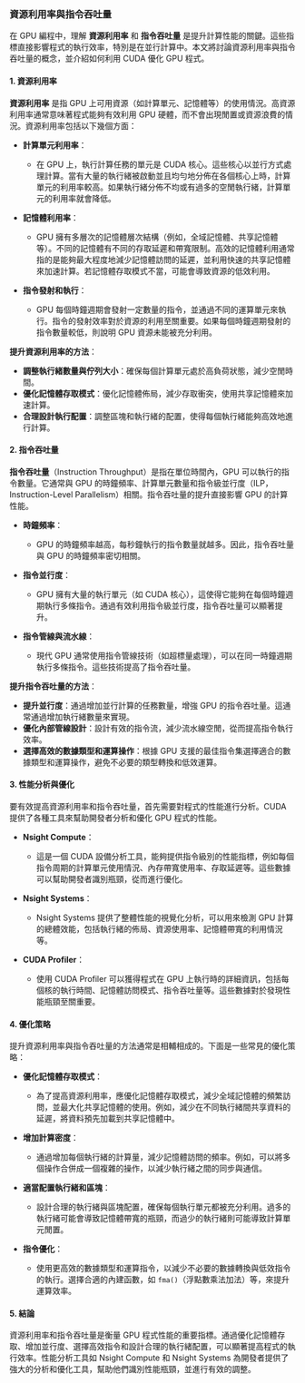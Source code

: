 ### 資源利用率與指令吞吐量

在 GPU 編程中，理解 **資源利用率** 和 **指令吞吐量** 是提升計算性能的關鍵。這些指標直接影響程式的執行效率，特別是在並行計算中。本文將討論資源利用率與指令吞吐量的概念，並介紹如何利用 CUDA 優化 GPU 程式。

#### **1. 資源利用率**

**資源利用率** 是指 GPU 上可用資源（如計算單元、記憶體等）的使用情況。高資源利用率通常意味著程式能夠有效利用 GPU 硬體，而不會出現閒置或資源浪費的情況。資源利用率包括以下幾個方面：

- **計算單元利用率**：
  - 在 GPU 上，執行計算任務的單元是 CUDA 核心。這些核心以並行方式處理計算。當有大量的執行緒被啟動並且均勻地分佈在各個核心上時，計算單元的利用率較高。如果執行緒分佈不均或有過多的空閒執行緒，計算單元的利用率就會降低。

- **記憶體利用率**：
  - GPU 擁有多層次的記憶體層次結構（例如，全域記憶體、共享記憶體等）。不同的記憶體有不同的存取延遲和帶寬限制。高效的記憶體利用通常指的是能夠最大程度地減少記憶體訪問的延遲，並利用快速的共享記憶體來加速計算。若記憶體存取模式不當，可能會導致資源的低效利用。

- **指令發射和執行**：
  - GPU 每個時鐘週期會發射一定數量的指令，並通過不同的運算單元來執行。指令的發射效率對於資源的利用至關重要。如果每個時鐘週期發射的指令數量較低，則說明 GPU 資源未能被充分利用。

**提升資源利用率的方法**：
- **調整執行緒數量與佇列大小**：確保每個計算單元處於高負荷狀態，減少空閒時間。
- **優化記憶體存取模式**：優化記憶體佈局，減少存取衝突，使用共享記憶體來加速計算。
- **合理設計執行配置**：調整區塊和執行緒的配置，使得每個執行緒能夠高效地進行計算。

#### **2. 指令吞吐量**

**指令吞吐量**（Instruction Throughput）是指在單位時間內，GPU 可以執行的指令數量。它通常與 GPU 的時鐘頻率、計算單元數量和指令級並行度（ILP，Instruction-Level Parallelism）相關。指令吞吐量的提升直接影響 GPU 的計算性能。

- **時鐘頻率**：
  - GPU 的時鐘頻率越高，每秒鐘執行的指令數量就越多。因此，指令吞吐量與 GPU 的時鐘頻率密切相關。

- **指令並行度**：
  - GPU 擁有大量的執行單元（如 CUDA 核心），這使得它能夠在每個時鐘週期執行多條指令。通過有效利用指令級並行度，指令吞吐量可以顯著提升。

- **指令管線與流水線**：
  - 現代 GPU 通常使用指令管線技術（如超標量處理），可以在同一時鐘週期執行多條指令。這些技術提高了指令吞吐量。

**提升指令吞吐量的方法**：
- **提升並行度**：通過增加並行計算的任務數量，增強 GPU 的指令吞吐量。這通常通過增加執行緒數量來實現。
- **優化內部管線設計**：設計有效的指令流，減少流水線空閒，從而提高指令執行效率。
- **選擇高效的數據類型和運算操作**：根據 GPU 支援的最佳指令集選擇適合的數據類型和運算操作，避免不必要的類型轉換和低效運算。

#### **3. 性能分析與優化**

要有效提高資源利用率和指令吞吐量，首先需要對程式的性能進行分析。CUDA 提供了各種工具來幫助開發者分析和優化 GPU 程式的性能。

- **Nsight Compute**：
  - 這是一個 CUDA 設備分析工具，能夠提供指令級別的性能指標，例如每個指令周期的計算單元使用情況、內存帶寬使用率、存取延遲等。這些數據可以幫助開發者識別瓶頸，從而進行優化。

- **Nsight Systems**：
  - Nsight Systems 提供了整體性能的視覺化分析，可以用來檢測 GPU 計算的總體效能，包括執行緒的佈局、資源使用率、記憶體帶寬的利用情況等。

- **CUDA Profiler**：
  - 使用 CUDA Profiler 可以獲得程式在 GPU 上執行時的詳細資訊，包括每個核的執行時間、記憶體訪問模式、指令吞吐量等。這些數據對於發現性能瓶頸至關重要。

#### **4. 優化策略**

提升資源利用率與指令吞吐量的方法通常是相輔相成的。下面是一些常見的優化策略：

- **優化記憶體存取模式**：
  - 為了提高資源利用率，應優化記憶體存取模式，減少全域記憶體的頻繁訪問，並最大化共享記憶體的使用。例如，減少在不同執行緒間共享資料的延遲，將資料預先加載到共享記憶體中。

- **增加計算密度**：
  - 通過增加每個執行緒的計算量，減少記憶體訪問的頻率。例如，可以將多個操作合併成一個複雜的操作，以減少執行緒之間的同步與通信。

- **適當配置執行緒和區塊**：
  - 設計合理的執行緒與區塊配置，確保每個執行單元都被充分利用。過多的執行緒可能會導致記憶體帶寬的瓶頸，而過少的執行緒則可能導致計算單元閒置。

- **指令優化**：
  - 使用更高效的數據類型和運算指令，以減少不必要的數據轉換與低效指令的執行。選擇合適的內建函數，如 `fma()`（浮點數乘法加法）等，來提升運算效率。

#### **5. 結論**

資源利用率和指令吞吐量是衡量 GPU 程式性能的重要指標。通過優化記憶體存取、增加並行度、選擇高效指令和設計合理的執行緒配置，可以顯著提高程式的執行效率。性能分析工具如 Nsight Compute 和 Nsight Systems 為開發者提供了強大的分析和優化工具，幫助他們識別性能瓶頸，並進行有效的調整。